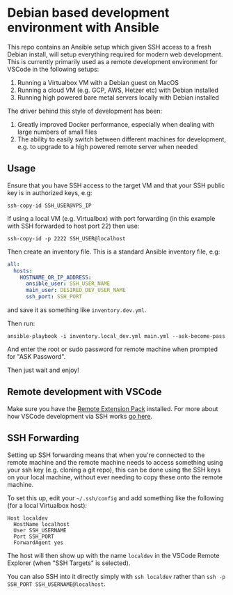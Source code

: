 # Debian based development environment with Ansible

This repo contains an Ansible setup which given SSH access to a fresh Debian install, will setup everything required for modern web development. This is currently primarily used as a remote development environment for VSCode in the following setups:

1. Running a Virtualbox VM with a Debian guest on MacOS
1. Running a cloud VM (e.g. GCP, AWS, Hetzer etc) with Debian installed
1. Running high powered bare metal servers locally with Debian installed

The driver behind this style of development has been:

1. Greatly improved Docker performance, especially when dealing with large numbers of small files
1. The ability to easily switch between different machines for development, e.g. to upgrade to a high powered remote server when needed

## Usage

Ensure that you have SSH access to the target VM and that your SSH public key is in authorized keys, e.g:

```
ssh-copy-id SSH_USER@VPS_IP
```

If using a local VM (e.g. Virtualbox) with port forwarding (in this example with SSH forwarded to host port 22) then use:

```
ssh-copy-id -p 2222 SSH_USER@localhost
```

Then create an inventory file. This is a standard Ansible inventory file, e.g:

```yml
all:
  hosts:
    HOSTNAME_OR_IP_ADDRESS:
      ansible_user: SSH_USER_NAME
      main_user: DESIRED_DEV_USER_NAME
      ssh_port: SSH_PORT
```

and save it as something like `inventory.dev.yml`.

Then run:

```
ansible-playbook -i inventory.local_dev.yml main.yml --ask-become-pass
```

And enter the root or sudo password for remote machine when prompted for "ASK Password".

Then just wait and enjoy!

## Remote development with VSCode

Make sure you have the [Remote Extension Pack](https://marketplace.visualstudio.com/items?itemName=ms-vscode-remote.vscode-remote-extensionpack) installed. For more about how VSCode development via SSH works [go here](https://code.visualstudio.com/docs/remote/ssh).

## SSH Forwarding

Setting up SSH forwarding means that when you're connected to the remote machine and the remote machine needs to access something using your ssh key (e.g. cloning a git repo), this can be done using the SSH keys on your local machine, without ever needing to copy these onto the remote machine.

To set this up, edit your `~/.ssh/config` and add something like the following (for a local Virtualbox host):

```
Host localdev
  HostName localhost
  User SSH_USERNAME
  Port SSH_PORT
  ForwardAgent yes
```

The host will then show up with the name `localdev` in the VSCode Remote Explorer (when "SSH Targets" is selected).

You can also SSH into it directly simply with `ssh localdev` rather than `ssh -p SSH_PORT SSH_USERNAME@localhost`. 